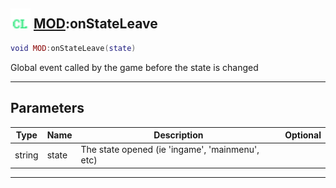 ## <img src="../../.gitbook/assets/client.png" width="32" height="32" /> [MOD](../mod/README.md):onStateLeave

```lua
void MOD:onStateLeave(state)
```

Global event called by the game before the state is changed<br>

-----------------
## Parameters

| Type   | Name | Description | Optional |
| ------ | ---- | ----------- | -------: |
| string | state | The state opened (ie 'ingame', 'mainmenu', etc) |  |


--------